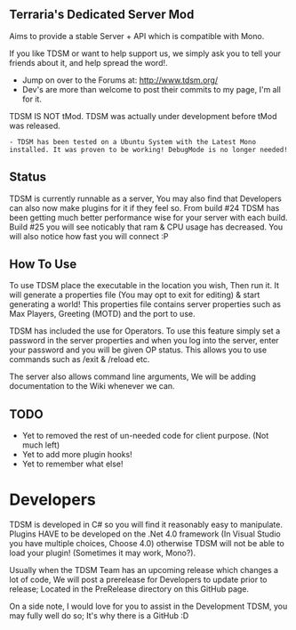 Terraria's Dedicated Server Mod
-------------

Aims to provide a stable Server + API which is compatible with Mono.

If you like TDSM or want to help support us, we simply ask you to tell your friends about it, and help spread the word!.

* Jump on over to the Forums at: http://www.tdsm.org/
* Dev's are more than welcome to post their commits to my page, I'm all for it. 


TDSM IS NOT tMod. TDSM was actually under development before tMod was released.

	- TDSM has been tested on a Ubuntu System with the Latest Mono installed. It was proven to be working! DebugMode is no longer needed!


Status
-------------
TDSM is currently runnable as a server, You may also find that Developers can also now make plugins for it if they feel so.
From build #24 TDSM has been getting much better performance wise for your server with each build. Build #25 you will see noticably that ram & CPU usage has decreased. You will also notice how fast you will connect :P


How To Use
-------------
To use TDSM place the executable in the location you wish, Then run it. It will generate a properties file (You may opt to exit for editing) & start generating a world!
This properties file contains server properties such as Max Players, Greeting (MOTD) and the port to use.

TDSM has included the use for Operators. To use this feature simply set a password in the server properties and when you log into the server, enter your password and you will be given OP status. This allows you to use commands such as /exit & /reload etc.

The server also allows command line arguments, We will be adding documentation to the Wiki whenever we can.

TODO
-------------
* Yet to removed the rest of un-needed code for client purpose. (Not much left)
* Yet to add more plugin hooks!
* Yet to remember what else!

Developers
=============
TDSM is developed in C# so you will find it reasonably easy to manipulate.
Plugins HAVE to be developed on the .Net 4.0 framework (In Visual Studio you have multiple choices, Choose 4.0) otherwise TDSM will not be able to load your plugin! (Sometimes it may work, Mono?).

Usually when the TDSM Team has an upcoming release which changes a lot of code, We will post a prerelease for Developers to update prior to release; Located in the PreRelease directory on this GitHub page.

On a side note, 
I would love for you to assist in the Development TDSM, you may fully well do so; It's why there is a GitHub :D


